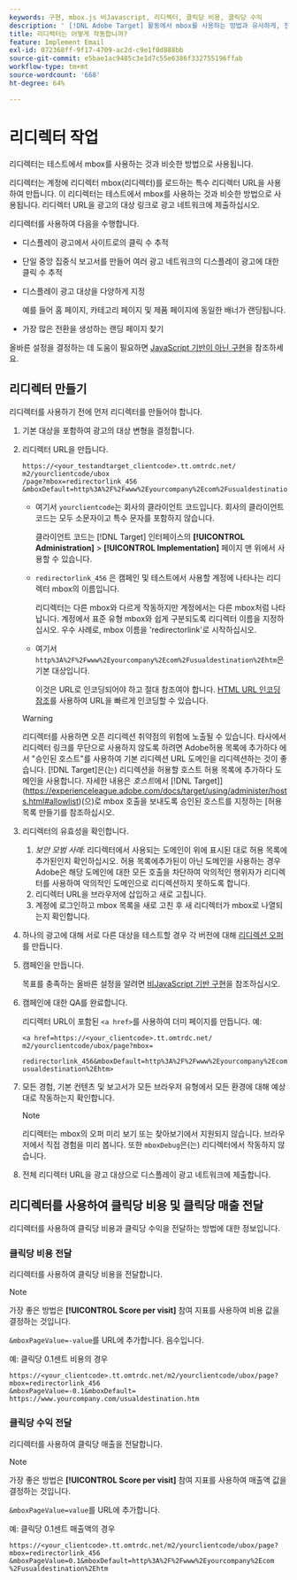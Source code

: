 ```yaml
---
keywords: 구현, mbox.js 비Javascript, 리디렉터, 클릭당 비용, 클릭당 수익
description: ' [!DNL Adobe Target] 활동에서 mbox를 사용하는 방법과 유사하게, 전자 메일 구현에서 리디렉터를 사용하는 방법을 알아봅니다.'
title: 리디렉터는 어떻게 작동합니까?
feature: Implement Email
exl-id: 072368ff-9f17-4709-ac2d-c9e1f0d888bb
source-git-commit: e5bae1ac9485c3e1d7c55e6386f332755196ffab
workflow-type: tm+mt
source-wordcount: '668'
ht-degree: 64%

---
```


# 리디렉터 작업

리디렉터는 테스트에서 mbox를 사용하는 것과 비슷한 방법으로 사용됩니다.

리디렉터는 계정에 리디렉터 mbox(리디렉터)를 로드하는 특수 리디렉터 URL을 사용하여 만듭니다. 이 리디렉터는 테스트에서 mbox를 사용하는 것과 비슷한 방법으로 사용됩니다. 리디렉터 URL을 광고의 대상 링크로 광고 네트워크에 제출하십시오.

리디렉터를 사용하여 다음을 수행합니다.

* 디스플레이 광고에서 사이트로의 클릭 수 추적
* 단일 중앙 집중식 보고서를 만들어 여러 광고 네트워크의 디스플레이 광고에 대한 클릭 수 추적
* 디스플레이 광고 대상을 다양하게 지정

  예를 들어 홈 페이지, 카테고리 페이지 및 제품 페이지에 동일한 배너가 랜딩됩니다.

* 가장 많은 전환을 생성하는 랜딩 페이지 찾기

올바른 설정을 결정하는 데 도움이 필요하면 [JavaScript 기반이 아닌 구현](/help/dev/implement/email/overview.md)을 참조하세요.

## 리디렉터 만들기

리디렉터를 사용하기 전에 먼저 리디렉터를 만들어야 합니다.

1. 기본 대상을 포함하여 광고의 대상 변형을 결정합니다.
1. 리디렉터 URL을 만듭니다.

   ```
   https://<your_testandtarget_clientcode>.tt.omtrdc.net/​m2/yourclientcode/ubox
   /​page?mbox=redirectorlink_456
   &mboxDefault=http%3A%2F%2Fwww%2Eyourcompany%2Ecom%2Fusualdestination%2Ehtm
   ```

   * 여기서 `yourclientcode`는 회사의 클라이언트 코드입니다. 회사의 클라이언트 코드는 모두 소문자이고 특수 문자를 포함하지 않습니다.

     클라이언트 코드는 [!DNL Target] 인터페이스의 **[!UICONTROL Administration]** > **[!UICONTROL Implementation]** 페이지 맨 위에서 사용할 수 있습니다.

   * `redirectorlink_456` 은 캠페인 및 테스트에서 사용할 계정에 나타나는 리디렉터 mbox의 이름입니다.

     리디렉터는 다른 mbox와 다르게 작동하지만 계정에서는 다른 mbox처럼 나타납니다. 계정에서 표준 유형 mbox와 쉽게 구분되도록 리디렉터 이름을 지정하십시오.  우수 사례로, mbox 이름을 &#39;redirectorlink&#39;로 시작하십시오.

   * 여기서 `http%3A%2F%2Fwww%2Eyourcompany%2Ecom%2Fusualdestination%2Ehtm`은 기본 대상입니다.

     이것은 URL로 인코딩되어야 하고 절대 참조여야 합니다. [HTML URL 인코딩 참조](https://www.w3schools.com/tags/ref_urlencode.asp)를 사용하여 URL을 빠르게 인코딩할 수 있습니다.

   >[!WARNING]
   >
   >리디렉터를 사용하면 오픈 리디렉션 취약점의 위험에 노출될 수 있습니다. 타사에서 리디렉터 링크를 무단으로 사용하지 않도록 하려면 Adobe허용 목록에 추가하다 에서 &quot;승인된 호스트&quot;를 사용하여 기본 리디렉션 URL 도메인을 리디렉션하는 것이 좋습니다. [!DNL Target]은(는) 리디렉션을 허용할 호스트 허용 목록에 추가하다 도메인을 사용합니다. 자세한 내용은 *호스트*&#x200B;에서  [!DNL Target]](https://experienceleague.adobe.com/docs/target/using/administer/hosts.html#allowlist)(으)로 mbox 호출을 보내도록 승인된 호스트를 지정하는 [허용 목록 만들기를 참조하십시오.

1. 리디렉터의 유효성을 확인합니다.
   1. *보안 모범 사례*: 리디렉터에서 사용되는 도메인이 위에 표시된 대로 허용 목록에추가된인지 확인하십시오. 허용 목록에추가된이 아닌 도메인을 사용하는 경우 Adobe은 해당 도메인에 대한 모든 호출을 차단하여 악의적인 행위자가 리디렉터를 사용하여 악의적인 도메인으로 리디렉션하지 못하도록 합니다.
   2. 리디렉터 URL을 브라우저에 삽입하고 새로 고칩니다.
   3. 계정에 로그인하고 mbox 목록을 새로 고친 후 새 리디렉터가 mbox로 나열되는지 확인합니다.
1. 하나의 광고에 대해 서로 다른 대상을 테스트할 경우 각 버전에 대해 [리디렉션 오퍼](https://experienceleague.adobe.com/docs/target/using/experiences/vec/redirect-offer.html)를 만듭니다.
1. 캠페인을 만듭니다.

   목표를 충족하는 올바른 설정을 알려면 [비JavaScript 기반 구현](/help/dev/implement/email/overview.md)을 참조하십시오.
1. 캠페인에 대한 QA를 완료합니다.

   리디렉터 URL이 포함된 `<a href>`를 사용하여 더미 페이지를 만듭니다. 예:

   ```
   <a href=https://<your_clientcode>.tt.omtrdc.net/​m2/yourclientcode/ubox/​page?mbox=
   
   redirectorlink_456&mboxDefault=http%3A%2F%2Fwww%2Eyourcompany%2Ecom%2F​usualdestination%2Ehtm>
   ```

1. 모든 경험, 기본 컨텐츠 및 보고서가 모든 브라우저 유형에서 모든 환경에 대해 예상대로 작동하는지 확인합니다.

   >[!NOTE]
   >
   >리디렉터는 mbox의 오퍼 미리 보기 또는 찾아보기에서 지원되지 않습니다. 브라우저에서 직접 경험을 미리 봅니다. 또한 `mboxDebug`은(는) 리디렉터에서 작동하지 않습니다.

1. 전체 리디렉터 URL을 광고 대상으로 디스플레이 광고 네트워크에 제출합니다.

## 리디렉터를 사용하여 클릭당 비용 및 클릭당 매출 전달

리디렉터를 사용하여 클릭당 비용과 클릭당 수익을 전달하는 방법에 대한 정보입니다.

### 클릭당 비용 전달

리디렉터를 사용하여 클릭당 비용을 전달합니다.

>[!NOTE]
>
>가장 좋은 방법은 **[!UICONTROL Score per visit]** 참여 지표를 사용하여 비용 값을 결정하는 것입니다.

`&mboxPageValue=-value`를 URL에 추가합니다. 음수입니다.

예: 클릭당 0.1센트 비용의 경우

```
https://<your_clientcode>.tt.omtrdc.net/​m2/yourclientcode/ubox/​page?mbox=redirectorlink_456
&mboxPageValue=-0.1&mboxDefault=​https://www.yourcompany.com/usualdestination.htm
```

### 클릭당 수익 전달

리디렉터를 사용하여 클릭당 매출을 전달합니다.

>[!NOTE]
>
>가장 좋은 방법은 **[!UICONTROL Score per visit]** 참여 지표를 사용하여 매출액 값을 결정하는 것입니다.

`&mboxPageValue=value`를 URL에 추가합니다.

예: 클릭당 0.1센트 매출액의 경우

```
https://<​your_clientcode>​​​​.tt​​.omtrdc​.net/​​m2/​yourclientcode/​ubox/​​​page?mbox=redirectorlink_456
&mboxPageValue=0.1​&mbox​Default=​​http%3A%2F%2Fwww%2E​yourcompany%2Ecom​%2Fusualdestination%2Ehtm
```
